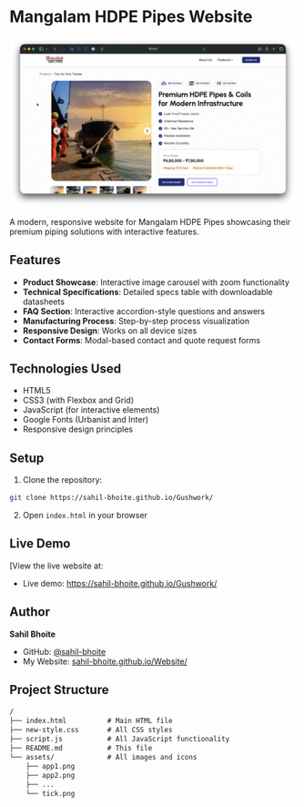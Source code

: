 # Mangalam HDPE Pipes Website

![Website Screenshot](./assets/SS1.png)

A modern, responsive website for Mangalam HDPE Pipes showcasing their premium piping solutions with interactive features.

## Features

- **Product Showcase**: Interactive image carousel with zoom functionality
- **Technical Specifications**: Detailed specs table with downloadable datasheets
- **FAQ Section**: Interactive accordion-style questions and answers
- **Manufacturing Process**: Step-by-step process visualization
- **Responsive Design**: Works on all device sizes
- **Contact Forms**: Modal-based contact and quote request forms

## Technologies Used

- HTML5
- CSS3 (with Flexbox and Grid)
- JavaScript (for interactive elements)
- Google Fonts (Urbanist and Inter)
- Responsive design principles

## Setup

1. Clone the repository:
```bash
git clone https://sahil-bhoite.github.io/Gushwork/
```

2. Open `index.html` in your browser

## Live Demo

[View the live website at:  
- Live demo: [https://sahil-bhoite.github.io/Gushwork/ ](https://sahil-bhoite.github.io/Gushwork/)

## Author

**Sahil Bhoite**  
- GitHub: [@sahil-bhoite](https://github.com/sahil-bhoite)
- My Website: [sahil-bhoite.github.io/Website/](sahil-bhoite.github.io/Website/)

## Project Structure

```
/
├── index.html          # Main HTML file
├── new-style.css       # All CSS styles
├── script.js           # All JavaScript functionality
├── README.md           # This file
└── assets/             # All images and icons
    ├── app1.png
    ├── app2.png
    ├── ...
    └── tick.png
```

